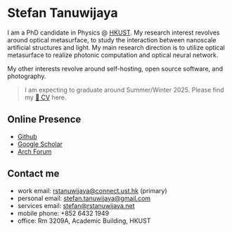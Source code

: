 # Stefan Tanuwijaya

I am a PhD candidate in Physics @ [HKUST](https://hkust.edu.hk/). My research interest revolves around optical metasurface, to study the interaction between nanoscale artificial structures and light. My main research direction is to utilize optical metasurface to realize photonic computation and optical neural network.

My other interests revolve around self-hosting, open source software, and photography.  

> I am expecting to graduate around Summer/Winter 2025. Please find my [📄 CV](/cv) here.

## Online Presence
 - <i class="fa-brands fa-github"></i> [Github](https://github.com/rstanuwijaya)
 - <i class="fa-brands fa-google-scholar"></i> [Google Scholar](https://scholar.google.com/citations?user=efNDrYwAAAAJ&hl=en)
 - <i class="fa-brands fa-linux"></i>  [Arch Forum](https://bbs.archlinux.org/search.php?action=show_user_posts&user_id=153084)

## Contact me
- work email: [rstanuwijaya@connect.ust.hk](mailto:rstanuwijaya@connect.ust.hk) (primary)
- personal email: [stefan.tanuwijaya@gmail.com](mailto:stefan.tanuwijaya@gmail.com)
- services email: [stefan@rstanuwijaya.net](mailto:stefan@rstanuwijaya.net)
- mobile phone: +852 6432 1949
- office: Rm 3209A, Academic Building, HKUST
